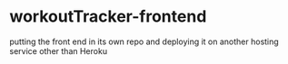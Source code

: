 # workoutTracker-frontend
putting the front end in its own repo and deploying it on another hosting service other than Heroku 
